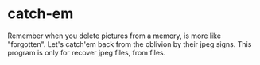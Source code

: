 # catch-em

Remember when you delete pictures from a memory, is more like "forgotten". Let's catch'em back from the oblivion by their jpeg signs. This program is only for recover jpeg files, from files.
